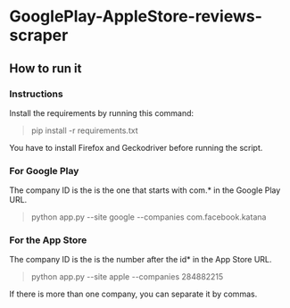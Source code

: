 # GooglePlay-AppleStore-reviews-scraper

## How to run it

### Instructions

Install the requirements by running this command:

> pip install -r requirements.txt

You have to install Firefox and Geckodriver before running the script.

### For Google Play

The company ID is the is the one that starts with com.* in the Google Play URL.

> python app.py --site google --companies com.facebook.katana

### For the App Store

The company ID is the is the number after the id* in the App Store URL.

> python app.py --site apple --companies 284882215


If there is more than one company, you can separate it by commas.